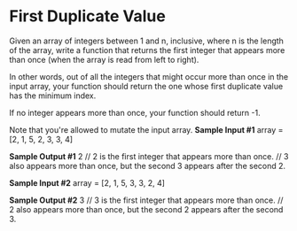 # First Duplicate Value


  Given an array of integers between 1 and n,
  inclusive, where n is the length of the array, write a function
  that returns the first integer that appears more than once (when the array is
  read from left to right).


  In other words, out of all the integers that might occur more than once in the
  input array, your function should return the one whose first duplicate value
  has the minimum index.


  If no integer appears more than once, your function should return
  -1.

Note that you're allowed to mutate the input array.
**Sample Input #1**
array = [2, 1, 5, 2, 3, 3, 4]

**Sample Output #1**
2 // 2 is the first integer that appears more than once.
// 3 also appears more than once, but the second 3 appears after the second 2.

**Sample Input #2**
array = [2, 1, 5, 3, 3, 2, 4]

**Sample Output #2**
3 // 3 is the first integer that appears more than once.
// 2 also appears more than once, but the second 2 appears after the second 3.

